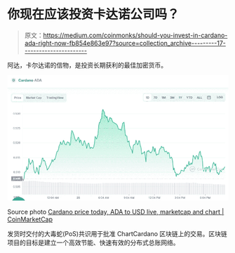 # 你现在应该投资卡达诺公司吗？

> 原文：<https://medium.com/coinmonks/should-you-invest-in-cardano-ada-right-now-fb854e863e97?source=collection_archive---------17----------------------->

阿达，卡尔达诺的信物，是投资长期获利的最佳加密货币。

![](img/08ce9da0af42e0e8dd8576a8d50cafc1.png)

Source photo [Cardano price today, ADA to USD live, marketcap and chart | CoinMarketCap](https://coinmarketcap.com/currencies/cardano/)

发货时交付的大毒蛇(PoS)共识用于批准 ChartCardano 区块链上的交易。区块链项目的目标是建立一个高效节能、快速有效的分布式总账网络。